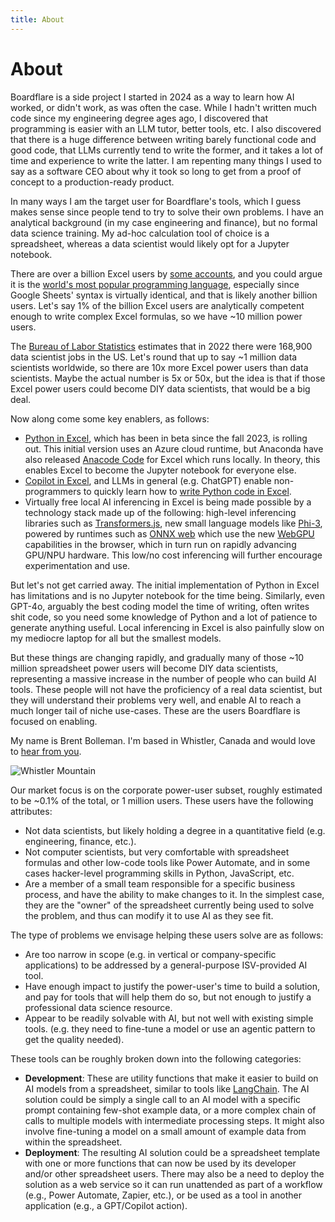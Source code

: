 ```yaml
---
title: About
---
```


# About

Boardflare is a side project I started in 2024 as a way to learn how AI worked, or didn't work, as was often the case.  While I hadn't written much code since my engineering degree ages ago, I discovered that programming is easier with an LLM tutor, better tools, etc.  I also discovered that there is a huge difference between writing barely functional code and good code, that LLMs currently tend to write the former, and it takes a lot of time and experience to write the latter. I am repenting many things I used to say as a software CEO about why it took so long to get from a proof of concept to a production-ready product.

In many ways I am the target user for Boardflare's tools, which I guess makes sense since people tend to try to solve their own problems.  I have an analytical background (in my case engineering and finance), but no formal data science training.  My ad-hoc calculation tool of choice is a spreadsheet, whereas a data scientist would likely opt for a Jupyter notebook.

There are over a billion Excel users by [some accounts](https://scottmax.com/excel-statistics/#Excel_User_Statistics), and you could argue it is the [world's most popular programming language](https://www.microsoft.com/en-us/research/blog/innovation-by-and-beyond-the-numbers-a-history-of-research-collaborations-in-excel/), especially since Google Sheets' syntax is virtually identical, and that is likely another billion users.  Let's say 1% of the billion Excel users are analytically competent enough to write complex Excel formulas, so we have ~10 million power users.

The [Bureau of Labor Statistics](https://www.bls.gov/ooh/math/data-scientists.htm#tab-6) estimates that in 2022 there were 168,900 data scientist jobs in the US. Let's round that up to say ~1 million data scientists worldwide, so there are 10x more Excel power users than data scientists.  Maybe the actual number is 5x or 50x, but the idea is that if those Excel power users could become DIY data scientists, that would be a big deal.

Now along come some key enablers, as follows:
- [Python in Excel](https://techcommunity.microsoft.com/t5/excel-blog/announcing-python-in-excel-combining-the-power-of-python-and-the/ba-p/3893439#:~:text=(6%2F10%2F24),Version%202406%20(Build%2017726.20016)), which has been in beta since the fall 2023, is rolling out.  This initial version uses an Azure cloud runtime, but Anaconda have also released [Anacode Code](https://docs.anaconda.com/excel/code/) for Excel which runs locally. In theory, this enables Excel to become the Jupyter notebook for everyone else.
- [Copilot in Excel](https://support.microsoft.com/en-us/office/get-started-with-copilot-in-excel-d7110502-0334-4b4f-a175-a73abdfc118a), and LLMs in general (e.g. ChatGPT) enable non-programmers to quickly learn how to [write Python code in Excel](https://techcommunity.microsoft.com/t5/excel-blog/introducing-copilot-support-for-python-in-excel-advanced-data/ba-p/3928120).
- Virtually free local AI inferencing in Excel is being made possible by a technology stack made up of the following: high-level inferencing libraries such as [Transformers.js](https://github.com/xenova/transformers.js), new small language models like [Phi-3](https://huggingface.co/microsoft/Phi-3-mini-4k-instruct), powered by runtimes such as [ONNX web](https://onnxruntime.ai/docs/tutorials/web/) which use the new [WebGPU](https://developer.mozilla.org/en-US/docs/Web/API/WebGPU_API) capabilities in the browser, which in turn run on rapidly advancing GPU/NPU hardware.  This low/no cost inferencing will further encourage experimentation and use.

But let's not get carried away.  The initial implementation of Python in Excel has limitations and is no Jupyter notebook for the time being.  Similarly, even GPT-4o, arguably the best coding model the time of writing, often writes shit code, so you need some knowledge of Python and a lot of patience to generate anything useful.  Local inferencing in Excel is also painfully slow on my mediocre laptop for all but the smallest models.

But these things are changing rapidly, and gradually many of those ~10 million spreadsheet power users will become DIY data scientists, representing a massive increase in the number of people who can build AI tools.  These people will not have the proficiency of a real data scientist, but they will understand their problems very well, and enable AI to reach a much longer tail of niche use-cases.  These are the users Boardflare is focused on enabling.

My name is Brent Bolleman. I'm based in Whistler, Canada and would love to [hear from you](mailto:support@boardflare.com). 

![Whistler Mountain](/images/whistler-mtn.jpg)




Our market focus is on the corporate power-user subset, roughly estimated to be ~0.1% of the total, or 1 million users. These users have the following attributes:
- Not data scientists, but likely holding a degree in a quantitative field (e.g. engineering, finance, etc.).
- Not computer scientists, but very comfortable with spreadsheet formulas and other low-code tools like Power Automate, and in some cases hacker-level programming skills in Python, JavaScript, etc.
- Are a member of a small team responsible for a specific business process, and have the ability to make changes to it.  In the simplest case, they are the "owner" of the spreadsheet currently being used to solve the problem, and thus can modify it to use AI as they see fit.

The type of problems we envisage helping these users solve are as follows:
- Are too narrow in scope (e.g. in vertical or company-specific applications) to be addressed by a general-purpose ISV-provided AI tool.
- Have enough impact to justify the power-user's time to build a solution, and pay for tools that will help them do so, but not enough to justify a professional data science resource.
- Appear to be readily solvable with AI, but not well with existing simple tools. (e.g. they need to fine-tune a model or use an agentic pattern to get the quality needed).



These tools can be roughly broken down into the following categories:
- **Development**: These are utility functions that make it easier to build on AI models from a spreadsheet, similar to tools like [LangChain](https://www.langchain.com/). The AI solution could be simply a single call to an AI model with a specific prompt containing few-shot example data, or a more complex chain of calls to multiple models with intermediate processing steps. It might also involve fine-tuning a model on a small amount of example data from within the spreadsheet.
- **Deployment**: The resulting AI solution could be a spreadsheet template with one or more functions that can now be used by its developer and/or other spreadsheet users. There may also be a need to deploy the solution as a web service so it can run unattended as part of a workflow (e.g., Power Automate, Zapier, etc.), or be used as a tool in another application (e.g., a GPT/Copilot action).